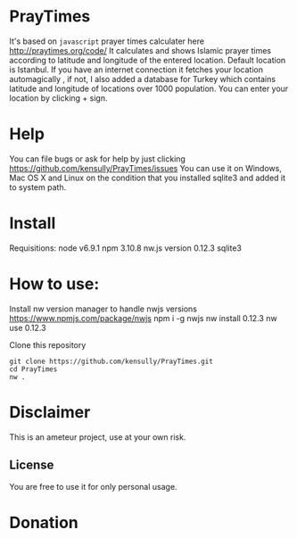 # PrayTimes
It's based on `javascript` prayer times calculater here http://praytimes.org/code/
It calculates and shows Islamic prayer times according to latitude and longitude of the entered location. Default location is Istanbul. If you have an internet connection it fetches your location automagically , if not, I also added a database for Turkey which contains latitude and longitude of locations over 1000 population. You can enter your location by clicking + sign.

# Help 

You can file bugs or ask for help by just clicking https://github.com/kensully/PrayTimes/issues
You can use it on Windows, Mac OS X  and Linux on the condition that you installed sqlite3 and added it to system path.
# Install
Requisitions:
node v6.9.1
npm 3.10.8
nw.js version 0.12.3
sqlite3

# How to use:

Install nw version  manager to handle nwjs versions https://www.npmjs.com/package/nwjs
         npm i -g nwjs
         nw install 0.12.3
         nw use 0.12.3
 
Clone this repository 

    git clone https://github.com/kensully/PrayTimes.git
    cd PrayTimes
    nw .

# Disclaimer

This is an ameteur project, use  at your own risk.

## License
You are free to use it for only personal usage. 

# Donation 
    
